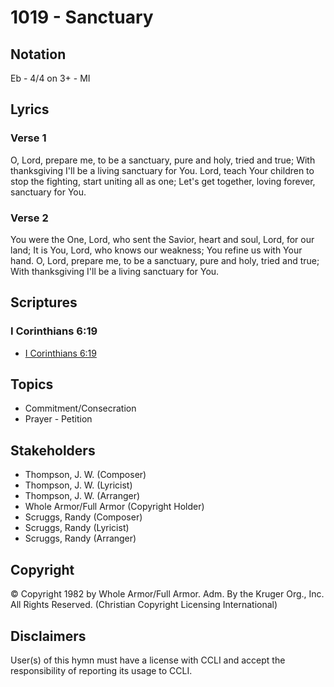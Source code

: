 # 1019 - Sanctuary

## Notation

Eb - 4/4 on 3+ - MI

## Lyrics

### Verse 1

O, Lord, prepare me, to be a sanctuary, pure and holy, tried and true; With thanksgiving I'll be a living sanctuary for You. Lord, teach Your children to stop the fighting, start uniting all as one; Let's get together, loving forever, sanctuary for You.

### Verse 2

You were the One, Lord, who sent the Savior, heart and soul, Lord, for our land; It is You, Lord, who knows our weakness; You refine us with Your hand. O, Lord, prepare me, to be a sanctuary, pure and holy, tried and true; With thanksgiving I'll be a living sanctuary for You.


## Scriptures

### I Corinthians 6:19

- [I Corinthians 6:19](https://www.biblegateway.com/passage/?search=I%20Corinthians%206%3A19)


## Topics

- Commitment/Consecration
- Prayer - Petition

## Stakeholders

- Thompson, J. W. (Composer)
- Thompson, J. W. (Lyricist)
- Thompson, J. W. (Arranger)
- Whole Armor/Full Armor (Copyright Holder)
- Scruggs, Randy (Composer)
- Scruggs, Randy (Lyricist)
- Scruggs, Randy (Arranger)

## Copyright

© Copyright 1982  by Whole Armor/Full Armor. Adm. By the Kruger Org., Inc. All Rights Reserved.
(Christian Copyright Licensing International)

## Disclaimers

User(s) of this hymn must have a license with CCLI and accept the responsibility of reporting its usage to CCLI.

